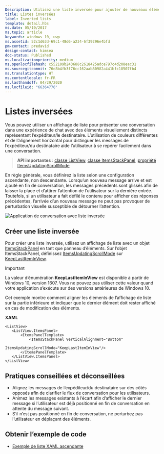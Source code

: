 ```yaml
---
Description: Utilisez une liste inversée pour ajouter de nouveaux éléments dans la partie inférieure.
title: Listes inversées
label: Inverted lists
template: detail.hbs
ms.date: 05/19/2017
ms.topic: article
keywords: windows 10, uwp
ms.assetid: 52c1d63d-69c1-48d6-a234-6f39296e4bfd
pm-contact: predavid
design-contact: kimsea
doc-status: Published
ms.localizationpriority: medium
ms.openlocfilehash: c552109b243688c2618425adce797c4d208eac31
ms.sourcegitcommit: 76e8b4fb3f76cc162aab80982a441bfc18507fb4
ms.translationtype: HT
ms.contentlocale: fr-FR
ms.lasthandoff: 04/29/2020
ms.locfileid: "66364776"
---
```

# <a name="inverted-lists"></a>Listes inversées

 

Vous pouvez utiliser un affichage de liste pour présenter une conversation dans une expérience de chat avec des éléments visuellement distincts représentant l’expéditeur/le destinataire.  L’utilisation de couleurs différentes et de l’alignement horizontal pour distinguer les messages de l’expéditeur/du destinataire aide l’utilisateur à se repérer facilement dans une conversation.

> **API importantes** :  [classe ListView](https://docs.microsoft.com/uwp/api/windows.ui.xaml.controls.listview), [classe ItemsStackPanel](https://docs.microsoft.com/uwp/api/windows.ui.xaml.controls.itemsstackpanel), [propriété ItemsUpdatingScrollMode](https://docs.microsoft.com/uwp/api/windows.ui.xaml.controls.itemsstackpanel.itemsupdatingscrollmode)
 
En règle générale, vous définirez la liste selon une configuration ascendante, non descendante.  Lorsqu’un nouveau message arrive et est ajouté en fin de conversation, les messages précédents sont glissés afin de laisser la place et d’attirer l’attention de l’utilisateur sur la dernière entrée.  Toutefois, si un utilisateur a fait défilé le contenu pour afficher des réponses précédentes, l’arrivée d’un nouveau message ne peut pas provoquer de perturbation visuelle susceptible de détourner l’attention.

![Application de conversation avec liste inversée](images/listview-inverted.png)

## <a name="create-an-inverted-list"></a>Créer une liste inversée

Pour créer une liste inversée, utilisez un affichage de liste avec un objet [ItemsStackPanel](https://docs.microsoft.com/uwp/api/windows.ui.xaml.controls.itemsstackpanel) en tant que panneau d’éléments. Sur l’objet ItemsStackPanel, définissez [ItemsUpdatingScrollMode](https://docs.microsoft.com/uwp/api/windows.ui.xaml.controls.itemsstackpanel.itemsupdatingscrollmode) sur [KeepLastItemInView](https://docs.microsoft.com/uwp/api/windows.ui.xaml.controls.itemsupdatingscrollmode).

> [!IMPORTANT]
> La valeur d’énumération **KeepLastItemInView** est disponible à partir de Windows 10, version 1607. Vous ne pouvez pas utiliser cette valeur quand votre application s’exécute sur des versions antérieures de Windows 10.

Cet exemple montre comment aligner les éléments de l’affichage de liste sur la partie inférieure et indiquer que le dernier élément doit rester affiché en cas de modification des éléments.
 
 **XAML**
 ```xaml
<ListView>
    <ListView.ItemsPanel>
        <ItemsPanelTemplate>
            <ItemsStackPanel VerticalAlignment="Bottom"
                             ItemsUpdatingScrollMode="KeepLastItemInView"/>
        </ItemsPanelTemplate>
    </ListView.ItemsPanel>
</ListView>
```

## <a name="dos-and-donts"></a>Pratiques conseillées et déconseillées

- Alignez les messages de l’expéditeur/du destinataire sur des côtés opposés afin de clarifier le flux de conversation pour les utilisateurs.
- Animez les messages existants à l’écart afin d’afficher le dernier message si l’utilisateur est déjà positionné en fin de conversation en attente du message suivant.
- S’il n’est pas positionné en fin de conversation, ne perturbez pas l’utilisateur en déplaçant des éléments.

## <a name="get-the-sample-code"></a>Obtenir l’exemple de code

- [Exemple de liste XAML ascendante](https://github.com/Microsoft/Windows-universal-samples/tree/master/Samples/XamlBottomUpList)